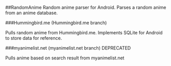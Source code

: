 ##RandomAnime
Random anime parser for Android. Parses a random anime from an anime database.

###Hummingbird.me (Hummingbird.me branch)

Pulls random anime from Hummingbird.me. Implements SQLite for Android to store data for reference.

###myanimelist.net (myanimelist.net branch) DEPRECATED

Pulls anime based on search result from myanimelist.net
